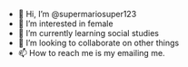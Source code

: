 - 👋 Hi, I’m @supermariosuper123
- 👀 I’m interested in female
- 🌱 I’m currently learning social studies
- 💞️ I’m looking to collaborate on other things
- 📫 How to reach me is my emailing me.

<!---
supermariosuper123/supermariosuper123 is a ✨ special ✨ repository because its `README.md` (this file) appears on your GitHub profile.
You can click the Preview link to take a look at your changes.
--->
